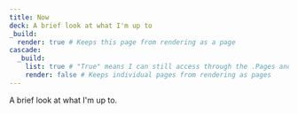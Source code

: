 ```yaml
---
title: Now
deck: A brief look at what I'm up to
_build:
  render: true # Keeps this page from rendering as a page
cascade:
  _build:
    list: true # "True" means I can still access through the .Pages and .RegularPages queries
    render: false # Keeps individual pages from rendering as pages
---
```


A brief look at what I'm up to.